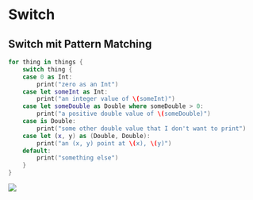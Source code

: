 # Switch

## Switch mit Pattern Matching

```swift
for thing in things {
    switch thing {
    case 0 as Int:
        print("zero as an Int")
    case let someInt as Int:
        print("an integer value of \(someInt)")
    case let someDouble as Double where someDouble > 0:
        print("a positive double value of \(someDouble)")
    case is Double:
        print("some other double value that I don't want to print")
    case let (x, y) as (Double, Double):
        print("an (x, y) point at \(x), \(y)")
    default:
        print("something else")
    }
}
```
 

![][image-1]



[image-1]:	assets/Konzeptzeichnung_UIKit.drawio.png